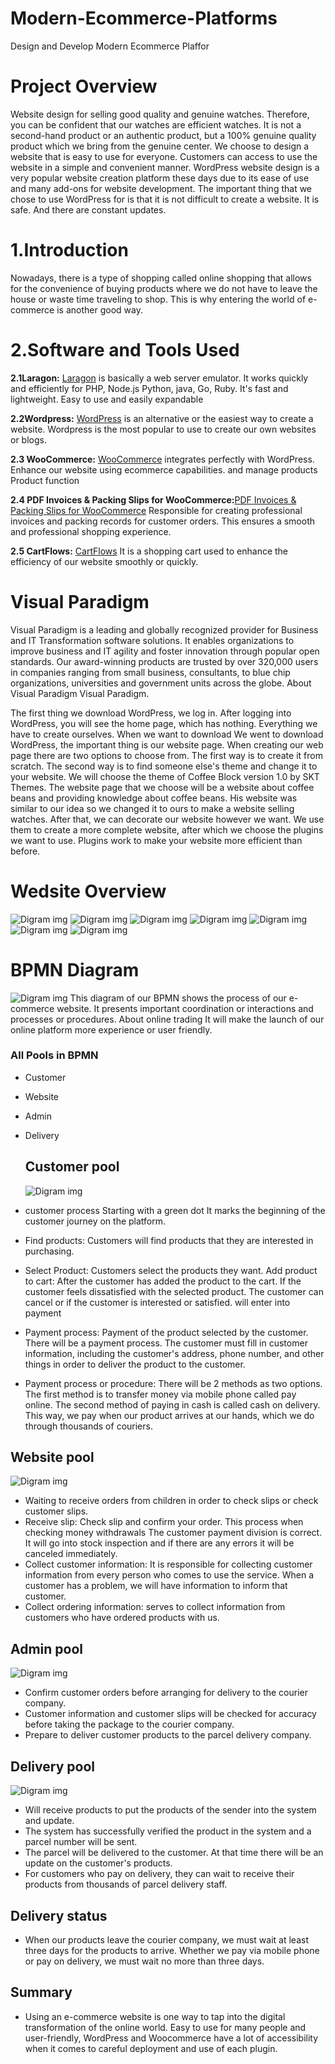 # Modern-Ecommerce-Platforms
Design and Develop Modern Ecommerce Plaffor
# Project Overview
Website design for selling good quality and genuine watches. Therefore, you can be confident that our watches are efficient watches. It is not a second-hand product or an authentic product, but a 100% genuine quality product which we bring from the genuine center. We choose to design a website that is easy to use for everyone. Customers can access to use the website in a simple and convenient manner. WordPress website design is a very popular website creation platform these days due to its ease of use and many add-ons for website development. The important thing that we chose to use WordPress for is that it is not difficult to create a website. It is safe. And there are constant updates.

# 1.Introduction
Nowadays, there is a type of shopping called online shopping that allows for the convenience of buying products where we do not have to leave the house or waste time traveling to shop. This is why entering the world of e-commerce is another good way.

# 2.Software and Tools Used
**2.1Laragon:** [Laragon](https://laragon.org/why-laragon/) is basically a web server emulator. It works quickly and efficiently for PHP, Node.js Python, java, Go, Ruby. It's fast and lightweight. Easy to use and easily expandable

**2.2Wordpress:** [WordPress](https://th.wordpress.org/) is an alternative or the easiest way to create a website. Wordpress is the most popular to use to create our own websites or blogs.

**2.3 WooCommerce:** [WooCommerce](https://woocommerce.com/) integrates perfectly with WordPress. Enhance our website using ecommerce capabilities. and manage products Product function

**2.4 PDF Invoices & Packing Slips for WooCommerce:**[PDF Invoices & Packing Slips for WooCommerce](https://wordpress.org/plugins/woocommerce-pdf-invoices-packing-slips/) Responsible for creating professional invoices and packing records for customer orders. This ensures a smooth and professional shopping experience.

**2.5 CartFlows:** [CartFlows](https://cartflows.com) It is a shopping cart used to enhance the efficiency of our website smoothly or quickly.

# Visual Paradigm
Visual Paradigm is a leading and globally recognized provider for Business and IT Transformation software solutions. It enables organizations to improve business and IT agility and foster innovation through popular open standards. Our award-winning products are trusted by over 320,000 users in companies ranging from small business, consultants, to blue chip organizations, universities and government units across the globe. About Visual Paradigm Visual Paradigm.

The first thing we download WordPress, we log in. After logging into WordPress, you will see the home page, which has nothing. Everything we have to create ourselves. When we want to download We went to download WordPress, the important thing is our website page. When creating our web page there are two options to choose from. The first way is to create it from scratch. The second way is to find someone else's theme and change it to your website. We will choose the theme of Coffee Block version 1.0 by SKT Themes. The website page that we choose will be a website about coffee beans and providing knowledge about coffee beans. His website was similar to our idea so we changed it to ours to make a website selling watches. After that, we can decorate our website however we want. We use them to create a more complete website, after which we choose the plugins we want to use. Plugins work to make your website more efficient than before.

# Wedsite Overview
![Digram img](img/1.png)
![Digram img](img/2.png)
![Digram img](img/3.png)
![Digram img](img/4.png)
![Digram img](img/5.png)
![Digram img](img/6.png)
![Digram img](img/7.png)

# BPMN Diagram
![Digram img](img/a.png)
This diagram of our BPMN shows the process of our e-commerce website. It presents important coordination or interactions and processes or procedures. About online trading It will make the launch of our online platform more experience or user friendly.

### All Pools in BPMN
- Customer
- Website
- Admin
- Delivery

  ## Customer pool
  ![Digram img](img/b.png)
- customer process Starting with a green dot It marks the beginning of the customer journey on the platform.
- Find products: Customers will find products that they are interested in purchasing.
- Select Product: Customers select the products they want.
Add product to cart: After the customer has added the product to the cart. If the customer feels dissatisfied with the selected product. The customer can cancel or if the customer is interested or satisfied. will enter into payment
- Payment process: Payment of the product selected by the customer. There will be a payment process. The customer must fill in customer information, including the customer's address, phone number, and other things in order to deliver the product to the customer.
- Payment process or procedure: There will be 2 methods as two options. The first method is to transfer money via mobile phone called pay online. The second method of paying in cash is called cash on delivery. This way, we pay when our product arrives at our hands, which we do through thousands of couriers.
 ## Website pool
   ![Digram img](img/c.png)
- Waiting to receive orders from children in order to check slips or check customer slips.
- Receive slip: Check slip and confirm your order. This process when checking money withdrawals The customer payment division is correct. It will go into stock inspection and if there are any errors it will be canceled immediately.
- Collect customer information: It is responsible for collecting customer information from every person who comes to use the service. When a customer has a problem, we will have information to inform that customer.
- Collect ordering information: serves to collect information from customers who have ordered products with us.
 ## Admin pool
  ![Digram img](img/d.png)
- Confirm customer orders before arranging for delivery to the courier company.
- Customer information and customer slips will be checked for accuracy before taking the package to the courier company.
- Prepare to deliver customer products to the parcel delivery company.
 ## Delivery pool
   ![Digram img](img/e.png)
- Will receive products to put the products of the sender into the system and update.
- The system has successfully verified the product in the system and a parcel number will be sent.
- The parcel will be delivered to the customer. At that time there will be an update on the customer's products.
- For customers who pay on delivery, they can wait to receive their products from thousands of parcel delivery staff.
 ## Delivery status
 - When our products leave the courier company, we must wait at least three days for the products to arrive. Whether we pay via mobile phone or pay on delivery, we must wait no more than three days.
## Summary
- Using an e-commerce website is one way to tap into the digital transformation of the online world. Easy to use for many people and user-friendly, WordPress and Woocommerce have a lot of accessibility when it comes to careful deployment and use of each plugin.
